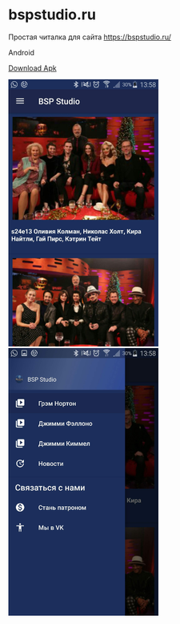 # bspstudio.ru
Простая читалка для сайта https://bspstudio.ru/

Android

[Download Apk](https://github.com/orionchikby/bspstudio.ru/raw/master/app/bspstudio.apk)


<img src="/img/2.jpg" width="300">  <img src="/img/1.jpg" width="300">
